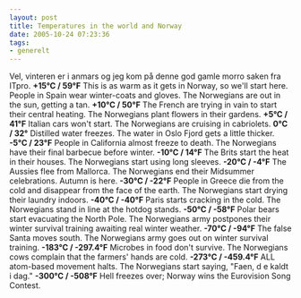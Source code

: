 ```yaml
---
layout: post
title: Temperatures in the world and Norway
date: 2005-10-24 07:23:36
tags: 
- generelt
---
```

Vel, vinteren er i anmars og jeg kom på denne god gamle morro saken fra ITpro. <strong>+15°C / 59°F</strong> This is as warm as it gets in Norway, so we'll start here. People in Spain wear winter-coats and gloves. The Norwegians are out in the sun, getting a tan. <strong>+10°C / 50°F</strong> The French are trying in vain to start their central heating. The Norwegians plant flowers in their gardens. <strong>+5°C / 41°F</strong> Italian cars won't start. The Norwegians are cruising in cabriolets. <strong>0°C / 32°</strong> Distilled water freezes. The water in Oslo Fjord gets a little thicker. <strong>-5°C / 23°F</strong> People in California almost freeze to death. The Norwegians have their final barbecue before winter. <strong>-10°C / 14°F</strong> The Brits start the heat in their houses. The Norwegians start using long sleeves. <strong>-20°C / -4°F</strong> The Aussies flee from Mallorca. The Norwegians end their Midsummer celebrations. Autumn is here. <strong>-30°C / -22°F</strong> People in Greece die from the cold and disappear from the face of the earth. The Norwegians start drying their laundry indoors. <strong>-40°C / -40°F</strong> Paris starts cracking in the cold. The Norwegians stand in line at the hotdog stands. <strong>-50°C / -58°F</strong> Polar bears start evacuating the North Pole. The Norwegians army postpones their winter survival training awaiting real winter weather. <strong>-70°C / -94°F</strong> The false Santa moves south. The Norwegians army goes out on winter survival training. <strong>-183°C / -297.4°F</strong> Microbes in food don't survive. The Norwegians cows complain that the farmers' hands are cold. <strong>-273°C / -459.4°F</strong> ALL atom-based movement halts. The Norwegians start saying, "Faen, d e kaldt i dag." <strong>-300°C / -508°F</strong> Hell freezes over; Norway wins the Eurovision Song Contest.
